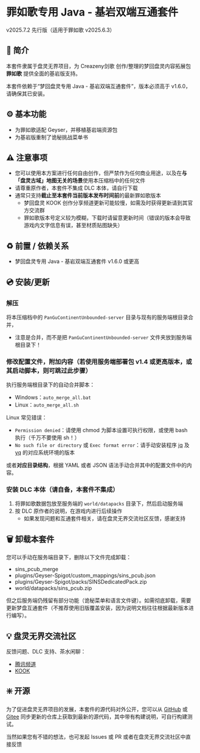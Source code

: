 # 罪如歌专用 Java - 基岩双端互通套件
v2025.7.2 先行版（适用于罪如歌 v2025.6.3）  
<!-- 强烈建议使用支持 Markdown 的阅读器查看此说明 -->  
<!-- 以下内容中所有命令均不包括`反引号 -->

## 📖 简介

本套件隶属于盘灵无界项目，为 Creazeny剑歌 创作/整理的梦回盘灵内容拓展包 **罪如歌** 提供全面的基岩版支持。

本套件依赖于“梦回盘灵专用 Java - 基岩双端互通套件”，版本必须高于 v1.6.0，请确保其已安装。



## ⚙️ 基本功能

- 为罪如歌适配 Geyser，并移植基岩端资源包
- 为基岩版重制了诡秘挑战菜单书



## ⚠️ 注意事项

- 您可以使用本方案进行任何自由创作，但严禁作为任何商业用途，以及在**与「盘灵古域」地图无关的场景**使用本压缩档中的任何文件
- 请尊重原作者，本套件不集成 DLC 本体，请自行下载
- 通常只支持**截止至本套件当前版本发布时间前**的最新罪如歌版本
   - 梦回盘灵 KOOK 创作分享频道更新可能较慢，如需及时获得更新请到其官方交流群
   - 罪如歌版本号定义较为模糊，下载时请留意更新时间（错误的版本会导致游戏内文字信息有误，甚至材质贴图缺失）



## ♻️ 前置 / 依赖关系

- 梦回盘灵专用 Java - 基岩双端互通套件 v1.6.0 或更高 



## 💿 安装/更新

### 解压

将本压缩档中的 `PanGuContinentUnbounded-server` 目录与现有的服务端根目录合并，
  - 注意是合并，而不是把 `PanGuContinentUnbounded-server` 文件夹放到服务端根目录下！

### 修改配置文件，附加内容（若使用服务端部署包 v1.4 或更高版本，或其启动脚本，则可跳过此步骤）

执行服务端根目录下的自动合并脚本：
- Windows：`auto_merge_all.bat`
- Linux：`auto_merge_all.sh`

Linux 常见错误：
- `Permission denied`：请使用 chmod 为脚本设置可执行权限，或使用 bash 执行（千万不要使用 sh！）
- `No such file or directory` 或 `Exec format error`：请手动安装程序 [jq](https://jqlang.github.io/jq/) 及 [yq](https://github.com/mikefarah/yq/) 的对应系统环境的版本

或者**对应目录结构**，根据 YAML 或者 JSON 语法手动合并其中的配置文件中的内容。

### 安装 DLC 本体（请自备，本套件不集成）

1. 将罪如歌数据包放至服务端的 `world/datapacks` 目录下，然后启动服务端
2. 按 DLC 原作者的说明，在游戏内进行后续操作
   - 如果发现问题和互通套件相关，请在盘灵无界交流社区反馈，感谢支持




## 🗑️ 卸载本套件

您可以手动在服务端目录下，删除以下文件完成卸载：
- sins_pcub_merge
- plugins/Geyser-Spigot/custom_mappings/sins_pcub.json
- plugins/Geyser-Spigot/packs/SINSDedicatedPack.zip
- world/datapacks/sins_pcub.zip

但之后服务端仍残留有部分功能（诡秘菜单和语言文件键）。如需彻底卸载，需要更新梦盘互通套件（不推荐使用旧版覆盖安装，因为说明文档往往根据最新版本进行编写）。



## 💡 盘灵无界交流社区

反馈问题、DLC 支持、茶水闲聊：

- [腾讯频道](https://pd.qq.com/s/v8t170qb)
- [KOOK](https://kook.vip/KJ7Zlx)



## ❇️ 开源

为了促进盘灵无界项目的发展，本套件的源代码对外公开，您可以从 [GitHub](https://github.com/BUGTeas/sins-pcub) 或 [Gitee](https://gitee.com/BugTeaON/sins-pcub) 同步更新的仓库上获取到最新的源代码，其中带有构建说明，可自行构建测试。

当然如果您有不错的想法，也可发起 Issues 或 PR 或者在盘灵无界交流社区中直接反馈